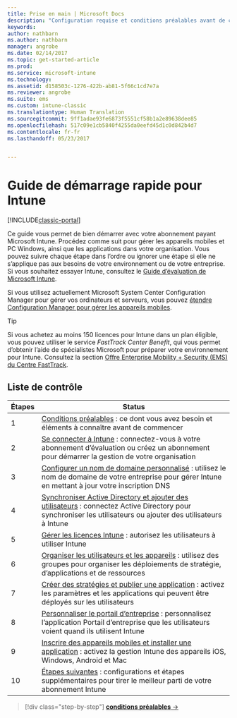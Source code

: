 ```yaml
---
title: Prise en main | Microsoft Docs
description: "Configuration requise et conditions préalables avant de commencer à utiliser votre abonnement Intune"
keywords: 
author: nathbarn
ms.author: nathbarn
manager: angrobe
ms.date: 02/14/2017
ms.topic: get-started-article
ms.prod: 
ms.service: microsoft-intune
ms.technology: 
ms.assetid: d158503c-1276-422b-ab81-5f66c1cd7e7a
ms.reviewer: angrobe
ms.suite: ems
ms.custom: intune-classic
ms.translationtype: Human Translation
ms.sourcegitcommit: 9ff1adae93fe6873f5551cf58b1a2e89638dee85
ms.openlocfilehash: 517c09e1cb5840f4255da0eefd45d1c0d842b4d7
ms.contentlocale: fr-fr
ms.lasthandoff: 05/23/2017


---
```



# <a name="intune-quick-start-guide"></a>Guide de démarrage rapide pour Intune

[!INCLUDE[classic-portal](../includes/classic-portal.md)]

Ce guide vous permet de bien démarrer avec votre abonnement payant Microsoft Intune. Procédez comme suit pour gérer les appareils mobiles et PC Windows, ainsi que les applications dans votre organisation. Vous pouvez suivre chaque étape dans l’ordre ou ignorer une étape si elle ne s’applique pas aux besoins de votre environnement ou de votre entreprise. Si vous souhaitez essayer Intune, consultez le [Guide d’évaluation de Microsoft Intune](/intune-classic/understand-explore/get-started-with-a-30-day-trial-of-microsoft-intune).  

Si vous utilisez actuellement Microsoft System Center Configuration Manager pour gérer vos ordinateurs et serveurs, vous pouvez [étendre Configuration Manager pour gérer les appareils mobiles](https://docs.microsoft.com/sccm/mdm/understand/choose-between-standalone-intune-and-hybrid-mobile-device-management).

>[!TIP]
>Si vous achetez au moins 150 licences pour Intune dans un plan éligible, vous pouvez utiliser le service *FastTrack Center Benefit*, qui vous permet d’obtenir l’aide de spécialistes Microsoft pour préparer votre environnement pour Intune. Consultez la section [Offre Enterprise Mobility + Security (EMS) du Centre FastTrack](https://docs.microsoft.com/enterprise-mobility-security/Solutions/enterprise-mobility-fasttrack-program).

## <a name="checklist"></a>Liste de contrôle

| Étapes | Status  |
| ------------- |-------------|
| 1  | [Conditions préalables](what-to-know-before-you-start-microsoft-intune.md) : ce dont vous avez besoin et éléments à connaître avant de commencer|
| 2 |  [Se connecter à Intune](start-with-a-paid-subscription-to-microsoft-intune-step-1.md) : connectez-vous à votre abonnement d’évaluation ou créez un abonnement pour démarrer la gestion de votre organisation   |  
| 3 | [Configurer un nom de domaine personnalisé](start-with-a-paid-subscription-to-microsoft-intune-step-2.md) : utilisez le nom de domaine de votre entreprise pour gérer Intune en mettant à jour votre inscription DNS   |
| 4 | [Synchroniser Active Directory et ajouter des utilisateurs](start-with-a-paid-subscription-to-microsoft-intune-step-3.md) : connectez Active Directory pour synchroniser les utilisateurs ou ajouter des utilisateurs à Intune  |
| 5 | [Gérer les licences Intune](start-with-a-paid-subscription-to-microsoft-intune-step-4.md) : autorisez les utilisateurs à utiliser Intune|
| 6 | [Organiser les utilisateurs et les appareils](start-with-a-paid-subscription-to-microsoft-intune-step-5.md) : utilisez des groupes pour organiser les déploiements de stratégie, d’applications et de ressources |
| 7 | [Créer des stratégies et publier une application](start-with-a-paid-subscription-to-microsoft-intune-step-6.md) : activez les paramètres et les applications qui peuvent être déployés sur les utilisateurs |
| 8 | [Personnaliser le portail d’entreprise](start-with-a-paid-subscription-to-microsoft-intune-step-7.md) : personnalisez l’application Portail d’entreprise que les utilisateurs voient quand ils utilisent Intune  |
| 9 | [Inscrire des appareils mobiles et installer une application](start-with-a-paid-subscription-to-microsoft-intune-step-8.md) : activez la gestion Intune des appareils iOS, Windows, Android et Mac |
|10 | [Étapes suivantes](post-configuration-tasks.md) : configurations et étapes supplémentaires pour tirer le meilleur parti de votre abonnement Intune|


>[!div class="step-by-step"]
[**conditions préalables** &rarr;](what-to-know-before-you-start-microsoft-intune.md)

